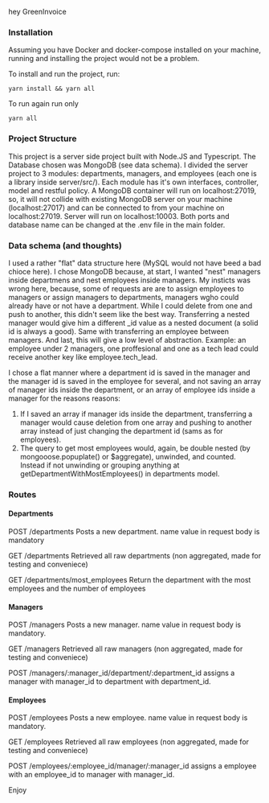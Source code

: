 hey GreenInvoice

### Installation

Assuming you have Docker and docker-compose installed on your machine, running and installing the project would not be a problem.

To install and run the project, run:

`yarn install && yarn all`

To run again run only

`yarn all`

### Project Structure

This project is a server side project built with Node.JS and Typescript. The Database chosen was MongoDB (see data schema).
I divided the server project to 3 modules: departments, managers, and employees (each one is a library inside server/src/).
Each module has it's own interfaces, controller, model and restful policy.
A MongoDB container will run on localhost:27019, so, it will not collide with existing MongoDB server on your machine (localhost:27017) and can be connected to from your machine on localhost:27019.
Server will run on localhost:10003.
Both ports and database name can be changed at the .env file in the main folder.

### Data schema (and thoughts)

I used a rather "flat" data structure here (MySQL would not have beed a bad chioce here).
I chose MongoDB because, at start, I wanted "nest" managers inside departmens and nest employees inside managers. My insticts was wrong here, because, some of requests are are to assign employees to managers or assign managers to departments, managers wgho could already have or not have a department.
While I could delete from one and push to another, this didn't seem like the best way.
Transferring a nested manager would give him a different _id value as a nested document (a solid id is always a good).
Same with transferring an employee between managers.
And last, this will give a low level of abstraction. Example: an employee under 2 managers, one proffesional and one as a tech lead could receive another key like employee.tech_lead.

I chose a flat manner where a department id is saved in the manager and the manager id is saved in the employee for several, and not saving an array of manager ids inside the department, or an array of employee ids inside a manager for the reasons reasons:

1. If I saved an array if manager ids inside the department, transferring a manager would cause deletion from one array and pushing to another array instead of just changing the department id (sams as for employees).
2. The query to get most employees would, again, be double nested (by mongooose.popuplate() or $aggregate), unwinded, and counted. Instead if not unwinding or grouping anything at getDepartmentWithMostEmployees() in departments model.

### Routes

#### Departments

POST /departments
Posts a new department. name value in request body is mandatory

GET /departments
Retrieved all raw departments (non aggregated, made for testing and conveniece)

GET /departments/most_employees
Return the department with the most employees and the number of employees

#### Managers

POST /managers
Posts a new manager. name value in request body is mandatory.

GET /managers
Retrieved all raw managers (non aggregated, made for testing and conveniece)

POST /managers/:manager_id/department/:department_id
assigns a manager with manager_id to department with department_id.

#### Employees

POST /employees
Posts a new employee. name value in request body is mandatory.

GET /employees
Retrieved all raw employees (non aggregated, made for testing and conveniece)

POST /employees/:employee_id/manager/:manager_id
assigns a employee with an employee_id to manager with manager_id.




Enjoy
